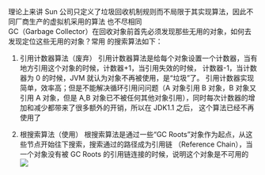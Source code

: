 理论上来讲 Sun 公司只定义了垃圾回收机制规则而不局限于其实现算法，因此不同厂商生产的虚拟机采用的算法
也不尽相同<br>
GC（Garbage Collector）在回收对象前首先必须发现那些无用的对象，如何去发现定位这些无用的对象？常用
的搜索算法如下：
1. 引用计数器算法（废弃）
引用计数器算法是给每个对象设置一个计数器，当有地方引用这个对象的时候，计数器+1，当引用失效的时候，
计数器-1，当计数器为 0 的时候，JVM 就认为对象不再被使用，是“垃圾”了。
引用计数器实现简单，效率高；但是不能解决循环引用问问题（A 对象引用 B 对象，B 对象又引用 A 对象，但是
A,B 对象已不被任何其他对象引用），同时每次计数器的增加和减少都带来了很多额外的开销，所以在 JDK1.1 之后，
这个算法已经不再使用了

2. 根搜索算法（使用）
根搜索算法是通过一些“GC Roots”对象作为起点，从这些节点开始往下搜索，搜索通过的路径成为引用链
（Reference Chain），当一个对象没有被 GC Roots 的引用链连接的时候，说明这个对象是不可用的
![](https://i.imgur.com/VkacRzB.png)